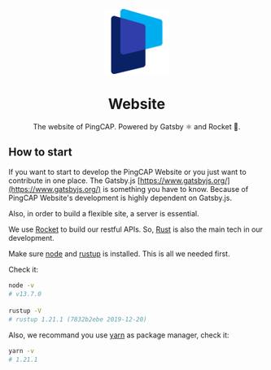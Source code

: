 <p align="center">
  <img src="images/pingcap-icon.png" width="128 height="128" alt="PingCAP Logo" />
</p>
<h1 align="center">Website</h1>

<p align="center">The website of PingCAP. Powered by Gatsby ⚛️ and Rocket 🚀.</p>

## How to start

If you want to start to develop the PingCAP Website or you just want to contribute in one place.
The Gatsby.js [https://www.gatsbyjs.org/](https://www.gatsbyjs.org/) is something you have to know.
Because of PingCAP Website's development is highly dependent on Gatsby.js.

Also, in order to build a flexible site, a server is essential.

We use [Rocket](https://rocket.rs/) to build our restful APIs. So, [Rust](https://www.rust-lang.org/) is also
the main tech in our development.

Make sure [node](https://nodejs.org/en/) and [rustup](https://rustup.rs/) is installed. This is all we needed first.

Check it:

```sh
node -v
# v13.7.0

rustup -V
# rustup 1.21.1 (7832b2ebe 2019-12-20)
```

Also, we recommand you use [yarn](https://classic.yarnpkg.com/en/) as package manager, check it:

```sh
yarn -v
# 1.21.1
```
